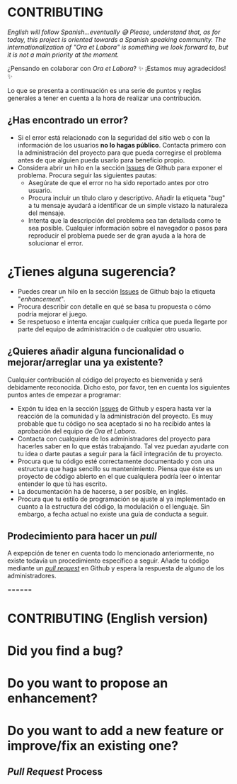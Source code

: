 # CONTRIBUTING
*English will follow Spanish...eventually :sweat_smile: Please, understand that, as for today,  this project is oriented towards a Spanish speaking community. The internationalization of "Ora et Labora" is something we look forward to, but it is not a main priority at the moment.*

¿Pensando en colaborar con *Ora et Labora*? :sparkles: ¡Estamos muy agradecidos! :sparkles:

Lo que se presenta a continuación es una serie de puntos y reglas generales a tener en cuenta a la hora de realizar una contribución.

## ¿Has encontrado un error?

  - Si el error está relacionado con la seguridad del sitio web o con la información de los usuarios **no lo hagas público**. Contacta primero con la administración del proyecto para que pueda corregirse el problema antes de que alguien pueda usarlo para beneficio propio.  
  - Considera abrir un hilo en la sección [Issues](https://github.com/AlexGonRo/Ora-et-labora/issues) de Github para exponer el problema. Procura seguir las siguientes pautas:
       - Asegúrate de que el error no ha sido reportado antes por otro usuario.
       - Procura incluir un título claro y descriptivo. Añadir la etiqueta "*bug*" a tu mensaje ayudará a identificar de un simple vistazo la naturaleza del mensaje.
       - Intenta que la descripción del problema sea tan detallada como te sea posible. Cualquier información sobre el navegador o pasos para reproducir el problema puede ser de gran ayuda a la hora de solucionar el error.

# ¿Tienes alguna sugerencia?

 - Puedes crear un hilo en la sección [Issues](https://github.com/AlexGonRo/Ora-et-labora/issues) de Github bajo la etiqueta "*enhancement*".
 - Procura describir con detalle en qué se basa tu propuesta o cómo podría mejorar el juego.
 - Se respetuoso e intenta encajar cualquier crítica que pueda llegarte por parte del equipo de administración o de cualquier otro usuario. 

## ¿Quieres añadir alguna funcionalidad o mejorar/arreglar una ya existente?

Cualquier contribución al código del proyecto es bienvenida y será debidamente reconocida. Dicho esto, por favor, ten en cuenta los siguientes puntos antes de empezar a programar:

- Expón tu idea en la sección [Issues](https://github.com/AlexGonRo/Ora-et-labora/issues) de Github y espera hasta ver la reacción de la comunidad y la administración del proyecto. Es muy probable que tu código no sea aceptado si no ha recibido antes la aprobación del equipo de *Ora et Labora*.
- Contacta con cualquiera de los administradores del proyecto para hacerles saber en lo que estás trabajando. Tal vez puedan ayudarte con tu idea o darte pautas a seguir para la fácil integración de tu proyecto. 
- Procura que tu código esté correctamente documentado y con una estructura que haga sencillo su mantenimiento. Piensa que éste es un proyecto de código abierto en el que cualquiera podría leer o intentar entender lo que tú has escrito.
- La documentación ha de hacerse, a ser posible, en inglés.
- Procura que tu estilo de programación se ajuste al ya implementado en cuanto a la estructura del código, la modulación o el lenguaje. Sin embargo, a fecha actual no existe una guía de conducta a seguir.

## Prodecimiento para hacer un *pull*

A expepción de tener en cuenta todo lo mencionado anteriormente, no existe todavía un procedimiento específico a seguir. Añade tu código mediante un [*pull request*](https://github.com/AlexGonRo/Ora-et-labora/pulls) en Github y espera la respuesta de alguno de los administradores. 

======

# CONTRIBUTING (English version)

# Did you find a bug?

# Do you want to propose an enhancement?

# Do you want to add a new feature or improve/fix an existing one?

## *Pull Request* Process
